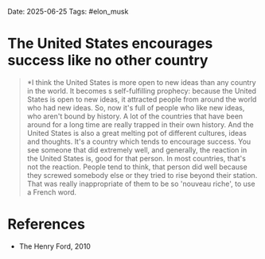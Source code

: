 Date: 2025-06-25
Tags: #elon_musk 
# The United States encourages success like no other country

>*I think the United States is more open to new ideas than any country in the world. It becomes s self-fulfilling prophecy: because the United States is open to new ideas, it attracted people from around the world who had new ideas. So, now it's full of people who like new ideas, who aren't bound by history. A lot of the countries that have been around for a long time are really trapped in their own history. And the United States is also a great melting pot of different cultures, ideas and thoughts. It's a country which tends to encourage success. You see someone that did extremely well, and generally, the reaction in the United States is, good for that person. In most countries, that's not the reaction. People tend to think, that person did well because they screwed somebody else or they tried to rise beyond their station. That was really inappropriate of them to be so 'nouveau riche', to use a French word.

# References
- The Henry Ford, 2010
 